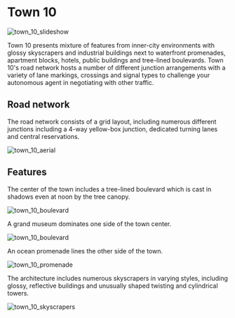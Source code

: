 # Town 10

![town_10_slideshow](../img/catalogue/maps/town10/town10.webp)

Town 10 presents mixture of features from inner-city environments with glossy skyscrapers and industrial buildings next to waterfront promenades, apartment blocks, hotels, public buildings and tree-lined boulevards. Town 10's road network hosts a number of different junction arrangements with a variety of lane markings, crossings and signal types to challenge your autonomous agent in negotiating with other traffic. 

## Road network

The road network consists of a grid layout, including numerous different junctions including a 4-way yellow-box junction, dedicated turning lanes and central reservations. 

![town_10_aerial](../img/catalogue/maps/town10/town10aerial.webp)

## Features

The center of the town includes a tree-lined boulevard which is cast in shadows even at noon by the tree canopy.

![town_10_boulevard](../img/catalogue/maps/town10/boulevard.webp)

A grand museum dominates one side of the town center. 

![town_10_boulevard](../img/catalogue/maps/town10/museum.webp)

An ocean promenade lines the other side of the town.

![town_10_promenade](../img/catalogue/maps/town10/promenade.webp)

The architecture includes numerous skyscrapers in varying styles, including glossy, reflective buildings and unusually shaped twisting and cylindrical towers.

![town_10_skyscrapers](../img/catalogue/maps/town10/skyscrapers.webp)


